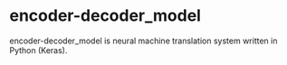# encoder-decoder_model
encoder-decoder_model is neural machine translation system written in Python (Keras).
